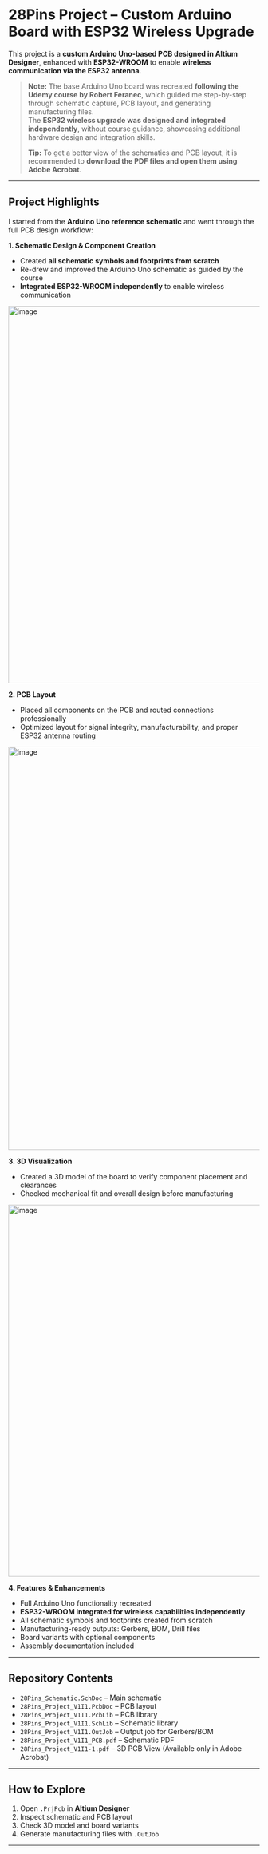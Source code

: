 # 28Pins Project – Custom Arduino Board with ESP32 Wireless Upgrade

This project is a **custom Arduino Uno-based PCB designed in Altium Designer**, enhanced with **ESP32-WROOM** to enable **wireless communication via the ESP32 antenna**.  

> **Note:** The base Arduino Uno board was recreated **following the Udemy course by Robert Feranec**, which guided me step-by-step through schematic capture, PCB layout, and generating manufacturing files.  
> The **ESP32 wireless upgrade was designed and integrated independently**, without course guidance, showcasing additional hardware design and integration skills.
> 
> **Tip:** To get a better view of the schematics and PCB layout, it is recommended to **download the PDF files and open them using Adobe Acrobat**.

---

## Project Highlights

I started from the **Arduino Uno reference schematic** and went through the full PCB design workflow:

**1. Schematic Design & Component Creation**  
- Created **all schematic symbols and footprints from scratch**  
- Re-drew and improved the Arduino Uno schematic as guided by the course  
- **Integrated ESP32-WROOM independently** to enable wireless communication  

<img width="925" height="756" alt="image" src="https://github.com/user-attachments/assets/b20a44b0-1c9e-405f-ac55-9e4d60d0c610" />


**2. PCB Layout**  
- Placed all components on the PCB and routed connections professionally  
- Optimized layout for signal integrity, manufacturability, and proper ESP32 antenna routing  

<img width="1382" height="808" alt="image" src="https://github.com/user-attachments/assets/e7a920f3-dd5c-4854-9d84-1b9a82f790f1" />
  

**3. 3D Visualization**  
- Created a 3D model of the board to verify component placement and clearances  
- Checked mechanical fit and overall design before manufacturing  

<img width="1259" height="745" alt="image" src="https://github.com/user-attachments/assets/73e7869a-5b16-4949-819f-d2faa893330d" />
 

**4. Features & Enhancements**  
- Full Arduino Uno functionality recreated  
- **ESP32-WROOM integrated for wireless capabilities independently**  
- All schematic symbols and footprints created from scratch  
- Manufacturing-ready outputs: Gerbers, BOM, Drill files  
- Board variants with optional components  
- Assembly documentation included  

---

## Repository Contents

- `28Pins_Schematic.SchDoc` – Main schematic  
- `28Pins_Project_V1I1.PcbDoc` – PCB layout  
- `28Pins_Project_V1I1.PcbLib` – PCB library  
- `28Pins_Project_V1I1.SchLib` – Schematic library  
- `28Pins_Project_V1I1.OutJob` – Output job for Gerbers/BOM  
- `28Pins_Project_V1I1_PCB.pdf` – Schematic PDF  
- `28Pins_Project_V1I1-1.pdf` – 3D PCB View (Available only in Adobe Acrobat) 

---

## How to Explore

1. Open `.PrjPcb` in **Altium Designer**  
2. Inspect schematic and PCB layout  
3. Check 3D model and board variants  
4. Generate manufacturing files with `.OutJob`  

---



